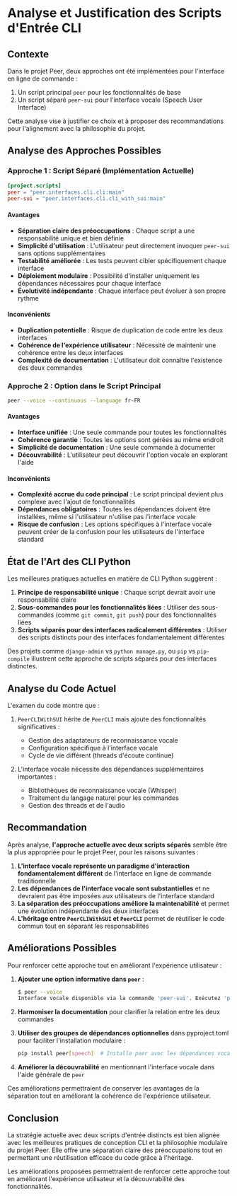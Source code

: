 # Analyse et Justification des Scripts d'Entrée CLI

## Contexte

Dans le projet Peer, deux approches ont été implémentées pour l'interface en ligne de commande :
1. Un script principal `peer` pour les fonctionnalités de base
2. Un script séparé `peer-sui` pour l'interface vocale (Speech User Interface)

Cette analyse vise à justifier ce choix et à proposer des recommandations pour l'alignement avec la philosophie du projet.

## Analyse des Approches Possibles

### Approche 1 : Script Séparé (Implémentation Actuelle)
```toml
[project.scripts]
peer = "peer.interfaces.cli.cli:main"
peer-sui = "peer.interfaces.cli.cli_with_sui:main"
```

#### Avantages
- **Séparation claire des préoccupations** : Chaque script a une responsabilité unique et bien définie
- **Simplicité d'utilisation** : L'utilisateur peut directement invoquer `peer-sui` sans options supplémentaires
- **Testabilité améliorée** : Les tests peuvent cibler spécifiquement chaque interface
- **Déploiement modulaire** : Possibilité d'installer uniquement les dépendances nécessaires pour chaque interface
- **Évolutivité indépendante** : Chaque interface peut évoluer à son propre rythme

#### Inconvénients
- **Duplication potentielle** : Risque de duplication de code entre les deux interfaces
- **Cohérence de l'expérience utilisateur** : Nécessité de maintenir une cohérence entre les deux interfaces
- **Complexité de documentation** : L'utilisateur doit connaître l'existence des deux commandes

### Approche 2 : Option dans le Script Principal
```bash
peer --voice --continuous --language fr-FR
```

#### Avantages
- **Interface unifiée** : Une seule commande pour toutes les fonctionnalités
- **Cohérence garantie** : Toutes les options sont gérées au même endroit
- **Simplicité de documentation** : Une seule commande à documenter
- **Découvrabilité** : L'utilisateur peut découvrir l'option vocale en explorant l'aide

#### Inconvénients
- **Complexité accrue du code principal** : Le script principal devient plus complexe avec l'ajout de fonctionnalités
- **Dépendances obligatoires** : Toutes les dépendances doivent être installées, même si l'utilisateur n'utilise pas l'interface vocale
- **Risque de confusion** : Les options spécifiques à l'interface vocale peuvent créer de la confusion pour les utilisateurs de l'interface standard

## État de l'Art des CLI Python

Les meilleures pratiques actuelles en matière de CLI Python suggèrent :

1. **Principe de responsabilité unique** : Chaque script devrait avoir une responsabilité claire
2. **Sous-commandes pour les fonctionnalités liées** : Utiliser des sous-commandes (comme `git commit`, `git push`) pour des fonctionnalités liées
3. **Scripts séparés pour des interfaces radicalement différentes** : Utiliser des scripts distincts pour des interfaces fondamentalement différentes

Des projets comme `django-admin` vs `python manage.py`, ou `pip` vs `pip-compile` illustrent cette approche de scripts séparés pour des interfaces distinctes.

## Analyse du Code Actuel

L'examen du code montre que :

1. `PeerCLIWithSUI` hérite de `PeerCLI` mais ajoute des fonctionnalités significatives :
   - Gestion des adaptateurs de reconnaissance vocale
   - Configuration spécifique à l'interface vocale
   - Cycle de vie différent (threads d'écoute continue)

2. L'interface vocale nécessite des dépendances supplémentaires importantes :
   - Bibliothèques de reconnaissance vocale (Whisper)
   - Traitement du langage naturel pour les commandes
   - Gestion des threads et de l'audio

## Recommandation

Après analyse, **l'approche actuelle avec deux scripts séparés** semble être la plus appropriée pour le projet Peer, pour les raisons suivantes :

1. **L'interface vocale représente un paradigme d'interaction fondamentalement différent** de l'interface en ligne de commande traditionnelle
2. **Les dépendances de l'interface vocale sont substantielles** et ne devraient pas être imposées aux utilisateurs de l'interface standard
3. **La séparation des préoccupations améliore la maintenabilité** et permet une évolution indépendante des deux interfaces
4. **L'héritage entre `PeerCLIWithSUI` et `PeerCLI`** permet de réutiliser le code commun tout en séparant les responsabilités

## Améliorations Possibles

Pour renforcer cette approche tout en améliorant l'expérience utilisateur :

1. **Ajouter une option informative dans `peer`** :
   ```bash
   $ peer --voice
   Interface vocale disponible via la commande 'peer-sui'. Exécutez 'peer-sui --help' pour plus d'informations.
   ```

2. **Harmoniser la documentation** pour clarifier la relation entre les deux commandes

3. **Utiliser des groupes de dépendances optionnelles** dans pyproject.toml pour faciliter l'installation modulaire :
   ```bash
   pip install peer[speech]  # Installe peer avec les dépendances vocales
   ```

4. **Améliorer la découvrabilité** en mentionnant l'interface vocale dans l'aide générale de `peer`

Ces améliorations permettraient de conserver les avantages de la séparation tout en améliorant la cohérence de l'expérience utilisateur.

## Conclusion

La stratégie actuelle avec deux scripts d'entrée distincts est bien alignée avec les meilleures pratiques de conception CLI et la philosophie modulaire du projet Peer. Elle offre une séparation claire des préoccupations tout en permettant une réutilisation efficace du code grâce à l'héritage.

Les améliorations proposées permettraient de renforcer cette approche tout en améliorant l'expérience utilisateur et la découvrabilité des fonctionnalités.
